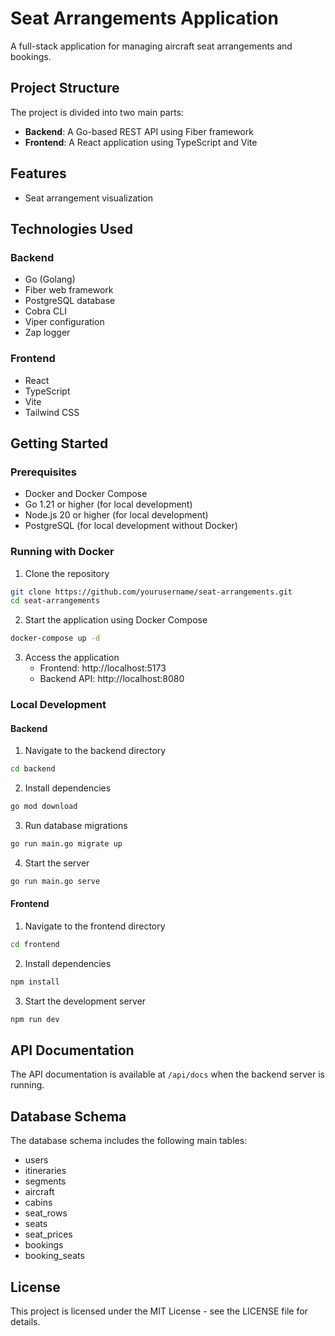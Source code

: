# Seat Arrangements Application

A full-stack application for managing aircraft seat arrangements and bookings.

## Project Structure

The project is divided into two main parts:

- **Backend**: A Go-based REST API using Fiber framework
- **Frontend**: A React application using TypeScript and Vite

## Features

- Seat arrangement visualization

## Technologies Used

### Backend

- Go (Golang)
- Fiber web framework
- PostgreSQL database
- Cobra CLI
- Viper configuration
- Zap logger

### Frontend

- React
- TypeScript
- Vite
- Tailwind CSS

## Getting Started

### Prerequisites

- Docker and Docker Compose
- Go 1.21 or higher (for local development)
- Node.js 20 or higher (for local development)
- PostgreSQL (for local development without Docker)

### Running with Docker

1. Clone the repository

```bash
git clone https://github.com/yourusername/seat-arrangements.git
cd seat-arrangements
```

2. Start the application using Docker Compose

```bash
docker-compose up -d
```

3. Access the application
   - Frontend: http://localhost:5173
   - Backend API: http://localhost:8080

### Local Development

#### Backend

1. Navigate to the backend directory

```bash
cd backend
```

2. Install dependencies

```bash
go mod download
```

3. Run database migrations

```bash
go run main.go migrate up
```

4. Start the server

```bash
go run main.go serve
```

#### Frontend

1. Navigate to the frontend directory

```bash
cd frontend
```

2. Install dependencies

```bash
npm install
```

3. Start the development server

```bash
npm run dev
```

## API Documentation

The API documentation is available at `/api/docs` when the backend server is running.

## Database Schema

The database schema includes the following main tables:

- users
- itineraries
- segments
- aircraft
- cabins
- seat_rows
- seats
- seat_prices
- bookings
- booking_seats

## License

This project is licensed under the MIT License - see the LICENSE file for details.